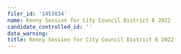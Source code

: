 ```yaml
---
filer_id: '1453834'
name: Kenny Session for City Council District 6 2022
candidate_controlled_id: ''
data_warning: 
title: Kenny Session for City Council District 6 2022
---
```

